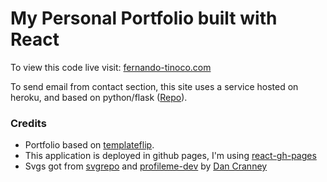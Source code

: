 # My Personal Portfolio built with React

To view this code live visit: [fernando-tinoco.com](http://fernando-tinoco.com/)
 
To send email from contact section, this site uses a service hosted on heroku, and based on python/flask ([Repo](https://github.com/ftinoco/flask_sender_email)).

### Credits
- Portfolio based on [templateflip](https://templateflip.com).
- This application is deployed in github pages, I'm using [react-gh-pages](https://github.com/gitname/react-gh-pages)
- Svgs got from [svgrepo](https://www.svgrepo.com/vectors/) and [profileme-dev](https://github.com/danielcranney/profileme-dev) by [Dan Cranney](https://github.com/danielcranney)